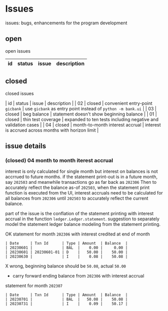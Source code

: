 # Issues
issues: bugs, enhancements for the program development

## open
open issues

| id | status | issue | description |
| - | - | - | - |

## closed
closed issues

| id | status | issue | description |
| 02 | closed | convenient entry-point `gicbank` | use `gicbank` as entry point instead of `python -m bank.ui` |
| 03 | closed | beg balance | statement doesn't show beginning balance |
| 01 | closed | thin test coverage | expanded to ten tests including negative and validation cases |
| 04 | closed | month-to-month interest accrual | interest is accrued across months with horizon limit |

## issue details

### (closed) 04 month to month iterest accrual
interest is only calculated for single month but interest on balances is not accrrued to future months.
if the statement print-out is in a future month, say `202503` and meanwhile transactions go as far back as `202306` Then to accurately reflect the balance as-of `202503`, when the statement print function is executed from the UI, interest accruals need to be calculated for all balances from `202306` until `202503` to accurately reflect the current balance.

part of the issue is the conflation of the statement printing with interest accrual in the function `ledger.Ledger.statement`.
suggestion to separately model the statement ledger balance modeling from the statement printing.

OK statement for month `202306` with interest credited at end of month

```
| Date     | Txn Id      | Type | Amount  | Balance  |
| 20230601 |             | BAL  |    0.00 |     0.00 |
| 20230601 | 20230601-01 | D    |   50.00 |    50.00 |
| 20230630 |             | I    |    0.08 |    50.08 |
```

X wrong, beginning balance should be `50.08`, actual `50.00`
- carry forward ending balance from `202306` with interest accrual

statement for month `202307`

```
| Date     | Txn Id      | Type | Amount  | Balance  |
| 20230701 |             | BAL  |   50.08 |    50.08 |
| 20230731 |             | I    |    0.09 |    50.17 |
```
